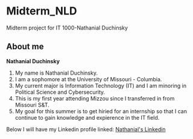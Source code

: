 # Midterm_NLD
Midterm project for IT 1000-Nathanial Duchinsky

## About me 
**Nathanial Duchinsky**

1. My name is Nathanial Duchinsky.
2. I am a sophomore at the University of Missouri - Columbia. 
3. My current major is Information Technology (IT) and I am minoring in Political Science and Cybersecurity. 
4. This is my first year attending Mizzou since I transferred in from Missouri S&T. 
5. My goal for this summer is to get hiried for an internship so that I can continue to gain knowledge and expierence in the IT field. 

Below I will have my Linkedin profile linked: 
[Nathanial's Linkedin](www.linkedin.com/in/nduchinsky)


